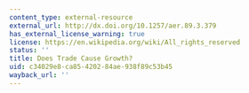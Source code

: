 ```yaml
---
content_type: external-resource
external_url: http://dx.doi.org/10.1257/aer.89.3.379
has_external_license_warning: true
license: https://en.wikipedia.org/wiki/All_rights_reserved
status: ''
title: Does Trade Cause Growth?
uid: c34029e8-ca85-4202-84ae-938f89c53b45
wayback_url: ''
---
```

